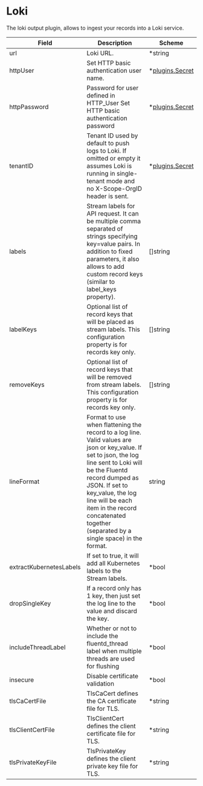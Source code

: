 # Loki

The loki output plugin, allows to ingest your records into a Loki service.


| Field | Description | Scheme |
| ----- | ----------- | ------ |
| url | Loki URL. | *string |
| httpUser | Set HTTP basic authentication user name. | *[plugins.Secret](../secret.md) |
| httpPassword | Password for user defined in HTTP_User Set HTTP basic authentication password | *[plugins.Secret](../secret.md) |
| tenantID | Tenant ID used by default to push logs to Loki. If omitted or empty it assumes Loki is running in single-tenant mode and no X-Scope-OrgID header is sent. | *[plugins.Secret](../secret.md) |
| labels | Stream labels for API request. It can be multiple comma separated of strings specifying  key=value pairs. In addition to fixed parameters, it also allows to add custom record keys (similar to label_keys property). | []string |
| labelKeys | Optional list of record keys that will be placed as stream labels. This configuration property is for records key only. | []string |
| removeKeys | Optional list of record keys that will be removed from stream labels. This configuration property is for records key only. | []string |
| lineFormat | Format to use when flattening the record to a log line. Valid values are json or key_value. If set to json,  the log line sent to Loki will be the Fluentd record dumped as JSON. If set to key_value, the log line will be each item in the record concatenated together (separated by a single space) in the format. | string |
| extractKubernetesLabels | If set to true, it will add all Kubernetes labels to the Stream labels. | *bool |
| dropSingleKey | If a record only has 1 key, then just set the log line to the value and discard the key. | *bool |
| includeThreadLabel | Whether or not to include the fluentd_thread label when multiple threads are used for flushing | *bool |
| insecure | Disable certificate validation | *bool |
| tlsCaCertFile | TlsCaCert defines the CA certificate file for TLS. | *string |
| tlsClientCertFile | TlsClientCert defines the client certificate file for TLS. | *string |
| tlsPrivateKeyFile | TlsPrivateKey defines the client private key file for TLS. | *string |
